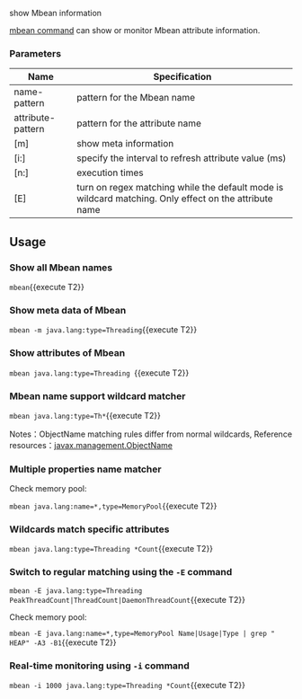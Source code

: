 show Mbean information

[mbean command](https://arthas.aliyun.com/en/doc/mbean.html) can show or monitor Mbean attribute information.

### Parameters

|  Name   | Specification  |
|  ----  | ----  |
|  name-pattern	|  pattern for the Mbean name |
|  attribute-pattern |  pattern for the attribute name |
|  [m]	|  show meta information |
|  [i:]	|  specify the interval to refresh attribute value (ms) |
|  [n:]	|  execution times |
|  [E]	|  turn on regex matching while the default mode is wildcard matching. Only effect on the attribute name |
	
## Usage

### Show all Mbean names

`mbean`{{execute T2}}

### Show meta data of Mbean

`mbean -m java.lang:type=Threading`{{execute T2}}

### Show attributes of Mbean

`mbean java.lang:type=Threading `{{execute T2}}

### Mbean name support wildcard matcher

`mbean java.lang:type=Th*`{{execute T2}}

Notes：ObjectName matching rules differ from normal wildcards, Reference resources：[javax.management.ObjectName](https://docs.oracle.com/javase/8/docs/api/javax/management/ObjectName.html?is-external=true)

### Multiple properties name matcher

Check memory pool:

`mbean java.lang:name=*,type=MemoryPool`{{execute T2}}

### Wildcards match specific attributes

`mbean java.lang:type=Threading *Count`{{execute T2}}

### Switch to regular matching using the `-E` command

`mbean -E java.lang:type=Threading PeakThreadCount|ThreadCount|DaemonThreadCount`{{execute T2}}

Check memory pool:

`mbean -E java.lang:name=*,type=MemoryPool Name|Usage|Type | grep " HEAP" -A3 -B1`{{execute T2}}

### Real-time monitoring using `-i` command

`mbean -i 1000 java.lang:type=Threading *Count`{{execute T2}}
